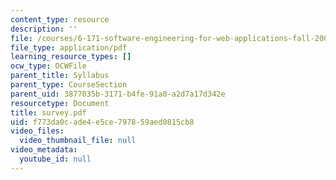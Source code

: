 ```yaml
---
content_type: resource
description: ''
file: /courses/6-171-software-engineering-for-web-applications-fall-2003/f773da0cade4e5ce797859aed0815cb8_survey.pdf
file_type: application/pdf
learning_resource_types: []
ocw_type: OCWFile
parent_title: Syllabus
parent_type: CourseSection
parent_uid: 3877035b-3171-b4fe-91a0-a2d7a17d342e
resourcetype: Document
title: survey.pdf
uid: f773da0c-ade4-e5ce-7978-59aed0815cb8
video_files:
  video_thumbnail_file: null
video_metadata:
  youtube_id: null
---
```

